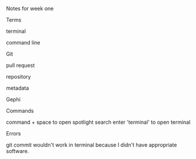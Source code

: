 Notes for week one

Terms 

  terminal 
  
  command line 
  
  Git 
  
  pull request
  
  repository
  
  metadata
  
  Gephi

Commands 

command + space to open spotlight search 
enter 'terminal' to open terminal 

Errors 

git commit wouldn't work in terminal because I didn't have appropriate software. 

